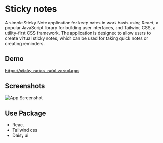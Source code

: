 
# Sticky notes
A simple Sticky Note application for keep notes in work basis using React, a popular JavaScript library for building user interfaces, and Tailwind CSS, a utility-first CSS framework. The application is designed to allow users to create virtual sticky notes, which can be used for taking quick notes or creating reminders.

## Demo

https://sticky-notes-indol.vercel.app

## Screenshots

![App Screenshot](https://i.ibb.co/8sWx5MB/note.png)

## Use Package
- React
- Tailwind css
- Daisy ui
